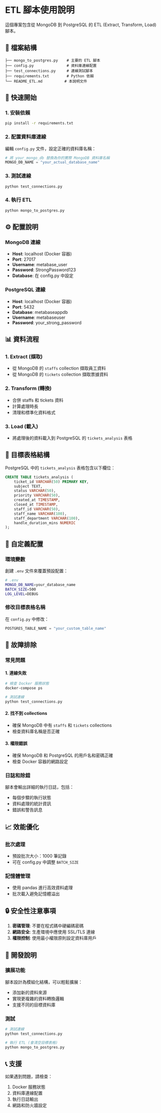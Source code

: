 # ETL 腳本使用說明

這個專案包含從 MongoDB 到 PostgreSQL 的 ETL (Extract, Transform, Load) 腳本。

## 📁 檔案結構

```
├── mongo_to_postgres.py    # 主要的 ETL 腳本
├── config.py               # 資料庫連線配置
├── test_connections.py     # 連線測試腳本
├── requirements.txt        # Python 依賴
└── README_ETL.md          # 本說明文件
```

## 🚀 快速開始

### 1. 安裝依賴

```bash
pip install -r requirements.txt
```

### 2. 配置資料庫連線

編輯 `config.py` 文件，設定正確的資料庫名稱：

```python
# 將 your_mongo_db 替換為你的實際 MongoDB 資料庫名稱
MONGO_DB_NAME = "your_actual_database_name"
```

### 3. 測試連線

```bash
python test_connections.py
```

### 4. 執行 ETL

```bash
python mongo_to_postgres.py
```

## ⚙️ 配置說明

### MongoDB 連線

- **Host**: localhost (Docker 容器)
- **Port**: 27017
- **Username**: metabase_user
- **Password**: StrongPassword123
- **Database**: 在 config.py 中設定

### PostgreSQL 連線

- **Host**: localhost (Docker 容器)
- **Port**: 5432
- **Database**: metabaseappdb
- **Username**: metabaseuser
- **Password**: your_strong_password

## 📊 資料流程

### 1. Extract (擷取)
- 從 MongoDB 的 `staffs` collection 擷取員工資料
- 從 MongoDB 的 `tickets` collection 擷取票據資料

### 2. Transform (轉換)
- 合併 staffs 和 tickets 資料
- 計算處理時長
- 清理和標準化資料格式

### 3. Load (載入)
- 將處理後的資料載入到 PostgreSQL 的 `tickets_analysis` 表格

## 🎯 目標表格結構

PostgreSQL 中的 `tickets_analysis` 表格包含以下欄位：

```sql
CREATE TABLE tickets_analysis (
    ticket_id VARCHAR(50) PRIMARY KEY,
    subject TEXT,
    status VARCHAR(50),
    priority VARCHAR(50),
    created_at TIMESTAMP,
    closed_at TIMESTAMP,
    staff_id VARCHAR(50),
    staff_name VARCHAR(100),
    staff_department VARCHAR(100),
    handle_duration_mins NUMERIC
);
```

## 🔧 自定義配置

### 環境變數

創建 `.env` 文件來覆蓋預設配置：

```bash
# .env
MONGO_DB_NAME=your_database_name
BATCH_SIZE=500
LOG_LEVEL=DEBUG
```

### 修改目標表格名稱

在 `config.py` 中修改：

```python
POSTGRES_TABLE_NAME = "your_custom_table_name"
```

## 🚨 故障排除

### 常見問題

#### 1. 連線失敗
```bash
# 檢查 Docker 服務狀態
docker-compose ps

# 測試連線
python test_connections.py
```

#### 2. 找不到 collections
- 確保 MongoDB 中有 `staffs` 和 `tickets` collections
- 檢查資料庫名稱是否正確

#### 3. 權限錯誤
- 確保 MongoDB 和 PostgreSQL 的用戶名和密碼正確
- 檢查 Docker 容器的網路設定

### 日誌和除錯

腳本會輸出詳細的執行日誌，包括：
- 每個步驟的執行狀態
- 資料處理的統計資訊
- 錯誤和警告訊息

## 📈 效能優化

### 批次處理
- 預設批次大小：1000 筆記錄
- 可在 config.py 中調整 `BATCH_SIZE`

### 記憶體管理
- 使用 pandas 進行高效資料處理
- 批次載入避免記憶體溢出

## 🔒 安全性注意事項

1. **密碼管理**: 不要在程式碼中硬編碼密碼
2. **網路安全**: 生產環境中應使用 SSL/TLS 連線
3. **權限控制**: 使用最小權限原則設定資料庫用戶

## 📝 開發說明

### 擴展功能

腳本設計為模組化結構，可以輕鬆擴展：
- 添加新的資料來源
- 實現更複雜的資料轉換邏輯
- 支援不同的目標資料庫

### 測試

```bash
# 測試連線
python test_connections.py

# 執行 ETL (會清空目標表格)
python mongo_to_postgres.py
```

## 📞 支援

如果遇到問題，請檢查：
1. Docker 服務狀態
2. 資料庫連線配置
3. 執行日誌輸出
4. 網路和防火牆設定 